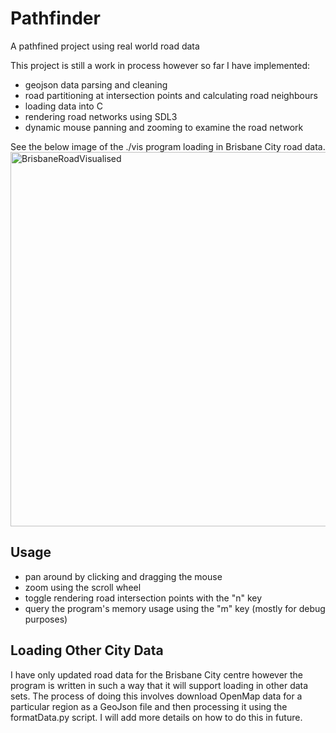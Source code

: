 # Pathfinder
A pathfined project using real world road data

This project is still a work in process however so far I have implemented:
- geojson data parsing and cleaning
- road partitioning at intersection points and calculating road neighbours
- loading data into C
- rendering road networks using SDL3
- dynamic mouse panning and zooming to examine the road network

See the below image of the ./vis program loading in Brisbane City road data.
<img width="798" height="599" alt="BrisbaneRoadVisualised" src="https://github.com/user-attachments/assets/44368ac8-3f35-45a4-8059-bc6f6abf538b" />

## Usage
- pan around by clicking and dragging the mouse
- zoom using the scroll wheel
- toggle rendering road intersection points with the "n" key
- query the program's memory usage using the "m" key (mostly for debug purposes)

## Loading Other City Data
I have only updated road data for the Brisbane City centre however the program is written in such a way that it will support loading in other data sets. The process of doing this involves download OpenMap data for a particular region as a GeoJson file and then processing it using the formatData.py script. I will add more details on how to do this in future. 
